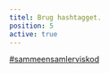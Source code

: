 ```yaml
---
titel: Brug hashtagget.
position: 5
active: true
---
```

<a href="https://www.instagram.com/explore/tags/sammensamlerviskod/" target="_blank" class="text-hh-orange underline font-semibold">#sammeensamlerviskod</a>
